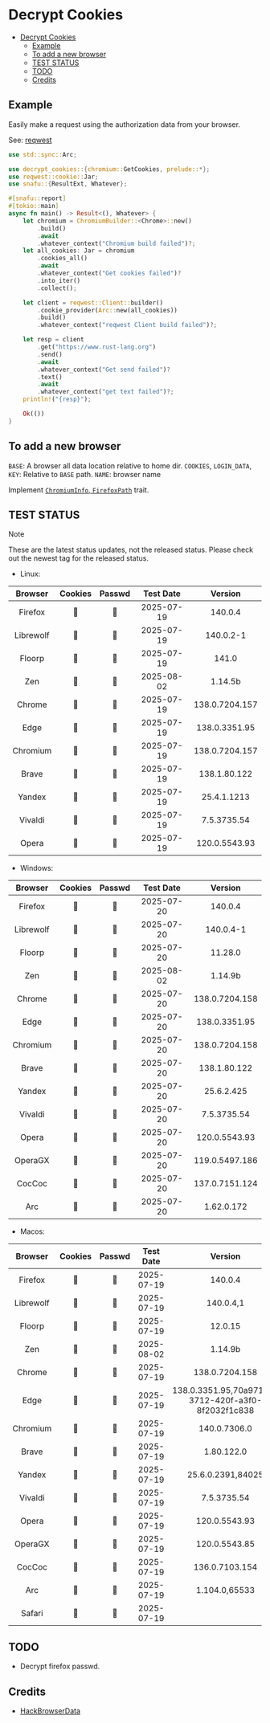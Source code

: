 # Decrypt Cookies

<!--toc:start-->

- [Decrypt Cookies](#decrypt-cookies)
  - [Example](#example)
  - [To add a new browser](#to-add-a-new-browser)
  - [TEST STATUS](#test-status)
  - [TODO](#todo)
  - [Credits](#credits)
  <!--toc:end-->

## Example

Easily make a request using the authorization data from your browser.

See: [reqwest](./examples/reqwest.rs)

```rust
use std::sync::Arc;

use decrypt_cookies::{chromium::GetCookies, prelude::*};
use reqwest::cookie::Jar;
use snafu::{ResultExt, Whatever};

#[snafu::report]
#[tokio::main]
async fn main() -> Result<(), Whatever> {
    let chromium = ChromiumBuilder::<Chrome>::new()
        .build()
        .await
        .whatever_context("Chromium build failed")?;
    let all_cookies: Jar = chromium
        .cookies_all()
        .await
        .whatever_context("Get cookies failed")?
        .into_iter()
        .collect();

    let client = reqwest::Client::builder()
        .cookie_provider(Arc::new(all_cookies))
        .build()
        .whatever_context("reqwest Client build failed")?;

    let resp = client
        .get("https://www.rust-lang.org")
        .send()
        .await
        .whatever_context("Get send failed")?
        .text()
        .await
        .whatever_context("get text failed")?;
    println!("{resp}");

    Ok(())
}
```

## To add a new browser

`BASE`: A browser all data location relative to home dir.
`COOKIES`, `LOGIN_DATA`, `KEY`: Relative to `BASE` path.
`NAME`: browser name

Implement [`ChromiumInfo`, `FirefoxPath`](./src/browser/mod.rs) trait.

## TEST STATUS

> [!NOTE]
>
> These are the latest status updates, not the released status.
> Please check out the newest tag for the released status.

- Linux:

|  Browser  | Cookies | Passwd | Test Date  |    Version     |
| :-------: | :-----: | :----: | :--------: | :------------: |
|  Firefox  |   🔑    |   🚫   | 2025-07-19 |    140.0.4     |
| Librewolf |   🔑    |   🚫   | 2025-07-19 |   140.0.2-1    |
|  Floorp   |   🔑    |   🚫   | 2025-07-19 |     141.0      |
|    Zen    |   🔑    |   🚫   | 2025-08-02 |    1.14.5b     |
|  Chrome   |   🔑    |   🔑   | 2025-07-19 | 138.0.7204.157 |
|   Edge    |   🔑    |   🔑   | 2025-07-19 | 138.0.3351.95  |
| Chromium  |   🔑    |   🔑   | 2025-07-19 | 138.0.7204.157 |
|   Brave   |   🔑    |   🔑   | 2025-07-19 |  138.1.80.122  |
|  Yandex   |   🔑    |   🚫   | 2025-07-19 |  25.4.1.1213   |
|  Vivaldi  |   🔑    |   🔑   | 2025-07-19 |  7.5.3735.54   |
|   Opera   |   🔑    |   🔑   | 2025-07-19 | 120.0.5543.93  |

- Windows:

|  Browser  | Cookies | Passwd | Test Date  |    Version     |
| :-------: | :-----: | :----: | :--------: | :------------: |
|  Firefox  |   🔑    |   🚫   | 2025-07-20 |    140.0.4     |
| Librewolf |   🔑    |   🚫   | 2025-07-20 |   140.0.4-1    |
|  Floorp   |   🔑    |   🚫   | 2025-07-20 |    11.28.0     |
|    Zen    |   🔑    |   🚫   | 2025-08-02 |    1.14.9b     |
|  Chrome   |   🔑    |   🔑   | 2025-07-20 | 138.0.7204.158 |
|   Edge    |   🔑    |   🔑   | 2025-07-20 | 138.0.3351.95  |
| Chromium  |   🔑    |   🔑   | 2025-07-20 | 138.0.7204.158 |
|   Brave   |   🔑    |   🔑   | 2025-07-20 |  138.1.80.122  |
|  Yandex   |   🔑    |   🚫   | 2025-07-20 |   25.6.2.425   |
|  Vivaldi  |   🔑    |   🔑   | 2025-07-20 |  7.5.3735.54   |
|   Opera   |   🔑    |   🔑   | 2025-07-20 | 120.0.5543.93  |
|  OperaGX  |   🔑    |   🔑   | 2025-07-20 | 119.0.5497.186 |
|  CocCoc   |   🔑    |   🔑   | 2025-07-20 | 137.0.7151.124 |
|    Arc    |   🔑    |   🔑   | 2025-07-20 |   1.62.0.172   |

- Macos:

|  Browser  | Cookies | Passwd | Test Date  |                      Version                       |
| :-------: | :-----: | :----: | :--------: | :------------------------------------------------: |
|  Firefox  |   🔑    |   🚫   | 2025-07-19 |                      140.0.4                       |
| Librewolf |   🔑    |   🚫   | 2025-07-19 |                     140.0.4,1                      |
|  Floorp   |   🔑    |   🚫   | 2025-07-19 |                      12.0.15                       |
|    Zen    |   🔑    |   🚫   | 2025-08-02 |                      1.14.9b                       |
|  Chrome   |   🔑    |   🔑   | 2025-07-19 |                   138.0.7204.158                   |
|   Edge    |   🔑    |   🔑   | 2025-07-19 | 138.0.3351.95,70a9712a-3712-420f-a3f0-8f2032f1c838 |
| Chromium  |   🔑    |   🔑   | 2025-07-19 |                    140.0.7306.0                    |
|   Brave   |   🔑    |   🔑   | 2025-07-19 |                     1.80.122.0                     |
|  Yandex   |   🔑    |   🚫   | 2025-07-19 |                 25.6.0.2391,84025                  |
|  Vivaldi  |   🔑    |   🔑   | 2025-07-19 |                    7.5.3735.54                     |
|   Opera   |   🔑    |   🔑   | 2025-07-19 |                   120.0.5543.93                    |
|  OperaGX  |   🔑    |   🔑   | 2025-07-19 |                   120.0.5543.85                    |
|  CocCoc   |   🔑    |   🔑   | 2025-07-19 |                   136.0.7103.154                   |
|    Arc    |   🔑    |   🔑   | 2025-07-19 |                   1.104.0,65533                    |
|  Safari   |   🔑    |   🚫   | 2025-07-19 |                                                    |

## TODO

- Decrypt firefox passwd.

## Credits

- [HackBrowserData](https://github.com/moonD4rk/HackBrowserData)
